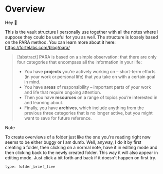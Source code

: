 # Overview

Hey 👋

This is the vault structure I personally use together with all the notes where I suppose they could be useful for you as well.
The structure is loosely based on the PARA method.
You can learn more about it here: https://fortelabs.com/blog/para/

> [!abstract]
> PARA is based on a simple observation: that there are only four categories that encompass all the information in your life:
> - You have **projects** you’re actively working on – short-term efforts (in your work or personal life) that you take on with a certain goal in mind.
> - You have **areas** of responsibility – important parts of your work and life that require ongoing attention.
> - Then you have **resources** on a range of topics you’re interested in and learning about.
> - Finally, you have **archives**, which include anything from the previous three categories that is no longer active, but you might want to save for future reference.

> [!note]
To create overviews of a folder just like the one you're reading right now seems to be either buggy or I am dumb.
Well, anyway, I do it by first creating a folder, then clicking on a normal note, have it in editing mode and then clicking back to the newly created folder.
This way it will also appear in editing mode.
Just click a bit forth and back if it doesn't happen on first try.

```ccard
type: folder_brief_live
```
